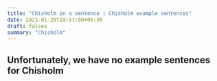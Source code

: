 ```yaml
---
title: "Chisholm in a sentence | Chisholm example sentences"
date: 2021-01-20T19:57:50+05:30
draft: falses
summary: "Chisholm"
---
```

## Unfortunately, we have no example sentences for Chisholm                 
